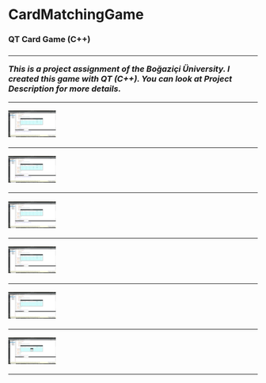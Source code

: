 # CardMatchingGame

<h3>QT Card Game (C++)<h3>
  <hr>
  <p><i>
    This is a project assignment of the Boğaziçi Üniversity. I created this game with QT (C++). You can look at Project Description for more details.
    </i></p>
  <hr>

  <img src = "https://github.com/4teko7/CardMatchingGame/blob/master/imagesOfCardGame/Screenshot%20from%202020-06-16%2017-15-39.png" style = "width:6rem;">
  <hr>
  <img src = "https://github.com/4teko7/CardMatchingGame/blob/master/imagesOfCardGame/Screenshot%20from%202020-06-16%2017-15-40.png" style = "width:6rem;">
  <hr>
  <img src = "https://github.com/4teko7/CardMatchingGame/blob/master/imagesOfCardGame/Screenshot%20from%202020-06-16%2017-15-41.png" style = "width:6rem;">
  <hr>
  <img src = "https://github.com/4teko7/CardMatchingGame/blob/master/imagesOfCardGame/Screenshot%20from%202020-06-16%2017-16-02.png" style = "width:6rem;">
  <hr>
  <img src = "https://github.com/4teko7/CardMatchingGame/blob/master/imagesOfCardGame/Screenshot%20from%202020-06-16%2017-17-06.png" style = "width:6rem;">
  <hr>
  <img src = "https://github.com/4teko7/CardMatchingGame/blob/master/imagesOfCardGame/Screenshot%20from%202020-06-16%2017-17-27.png" style = "width:6rem;">
  <hr>

